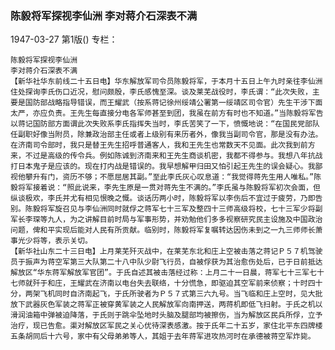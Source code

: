 ### 陈毅将军探视李仙洲  李对蒋介石深表不满

1947-03-27
第1版()
专栏：

    陈毅将军探视李仙洲
    李对蒋介石深表不满
    【新华社华东前线二十五日电】华东解放军司令员陈毅将军，于本月十五日上午九时亲往李仙洲住处探询李氏伤口近况，慰问颇殷，李氏感愧至深。谈及莱芜战役时，李氏谓：“此次失败，主要是国防部战略指导错误，而王耀武（按系蒋记徐州绥靖公署第一绥靖区司令官）先生干涉下面太严，亦应负责。王先生每直接分电各军师甚至到团，我虽在前方有时也不知道。”当陈毅将军告以蒋记国防部方面谓此次失败系李氏指挥失当时，李氏苦笑了一下，愤慨地说：“在国民党部队任副职好像当附员，除兼政治部主任或者上级别有来历者外，像我当副司令官，那是没有办法。在济南司令部时，我只是替王先生招呼普通客人，我和王先生也常数天不见面。此次我到前方来，不过是高级的传令兵。例如陈诚到济南来和王先生商谈机密，我都不得参与。我想八年抗战打日本鬼子是应该的。现在打内战是错误的。我早想解甲归田又怕引起王先生的误会疑心。我鄙视他攀升有门，资历不够；不愿屈居其副。”至此李氏灰心叹息道：“我觉得蒋先生用人唯私。”陈毅将军接着说：“照此说来，李先生原是一贯对蒋先生不满的。”李氏虽与陈毅将军初次会面，但纵谈极欢，李氏并尤有相见恨晚之慨。谈话历两小时，陈毅将军以李伤后不宜过于疲劳，乃即告别。陈毅将军旋召见与李仙洲同时就俘之蒋军七十三军及整四十三师高级将校，七十三军少将副军长李琛等九人，为之讲解目前时局与军事形势，并劝勉他们多多视察研究民主设施及中国政治问题，俾和平实现后能对人民有所贡献。临别时，陈毅将军复嘱转达因伤未到之一九三师师长萧事光少将等，表示关切。
    【新华社山东二十三日电】上月莱芜歼灭战中，在莱芜东北和庄上空被击落之蒋记Ｐ５７机驾驶员于振声为蒋空军第三大队第二十八中队少尉飞行员，自被俘获为其治愈伤处后，已于日前抵达解放区“华东蒋军解放军官团”。于氏自述其被击落经过称：上月二十一日晨，蒋军七十三军七十七师就歼于和庄，王耀武在济南以电台失去联络，十分慌急，即驱迫其空军前来侦察；十时四十分，两架飞机同时自济南起飞，于氏所驶者为Ｐ５７式第三六九号。当飞临和庄上空时，见大批放下武器灰色军装之蒋军正被穿黄军装之人民解放军向南押送，两蒋机即低飞扫射。于氏之机以滑润油箱中弹被迫降落，于氏则于跳伞坠地时头脑及腿部均被擦伤，当为解放区民兵所俘，立予治疗，现已告愈。渠对解放区军民之关心优待深表感激。按于氏年二十五岁，家住北平东四牌楼五条胡同后十六号，家中有父母弟弟等人，其姐于去年蒋军进攻热河时在承德被蒋空军炸毙。
